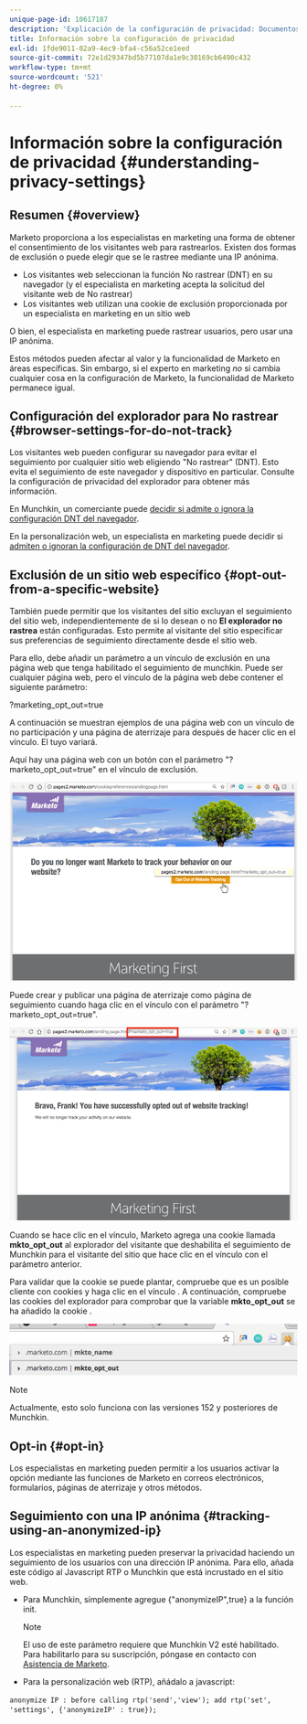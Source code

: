 ```yaml
---
unique-page-id: 10617187
description: 'Explicación de la configuración de privacidad: Documentos de Marketo: Documentación del producto'
title: Información sobre la configuración de privacidad
exl-id: 1fde9011-02a9-4ec9-bfa4-c56a52ce1eed
source-git-commit: 72e1d29347bd5b77107da1e9c30169cb6490c432
workflow-type: tm+mt
source-wordcount: '521'
ht-degree: 0%

---
```


# Información sobre la configuración de privacidad {#understanding-privacy-settings}

## Resumen {#overview}

Marketo proporciona a los especialistas en marketing una forma de obtener el consentimiento de los visitantes web para rastrearlos. Existen dos formas de exclusión o puede elegir que se le rastree mediante una IP anónima.

* Los visitantes web seleccionan la función No rastrear (DNT) en su navegador (y el especialista en marketing acepta la solicitud del visitante web de No rastrear)
* Los visitantes web utilizan una cookie de exclusión proporcionada por un especialista en marketing en un sitio web

O bien, el especialista en marketing puede rastrear usuarios, pero usar una IP anónima.

Estos métodos pueden afectar al valor y la funcionalidad de Marketo en áreas específicas. Sin embargo, si el experto en marketing *no* si cambia cualquier cosa en la configuración de Marketo, la funcionalidad de Marketo permanece igual.

## Configuración del explorador para No rastrear {#browser-settings-for-do-not-track}

Los visitantes web pueden configurar su navegador para evitar el seguimiento por cualquier sitio web eligiendo &quot;No rastrear&quot; (DNT). Esto evita el seguimiento de este navegador y dispositivo en particular. Consulte la configuración de privacidad del explorador para obtener más información.

En Munchkin, un comerciante puede [decidir si admite o ignora la configuración DNT del navegador](/help/marketo/product-docs/administration/settings/edit-do-not-track-browser-support-settings.md).

En la personalización web, un especialista en marketing puede decidir si [admiten o ignoran la configuración de DNT del navegador](/help/marketo/product-docs/web-personalization/getting-started/setting-web-personalization-to-do-not-track.md).

## Exclusión de un sitio web específico {#opt-out-from-a-specific-website}

También puede permitir que los visitantes del sitio excluyan el seguimiento del sitio web, independientemente de si lo desean o no **El explorador no rastrea** están configuradas. Esto permite al visitante del sitio especificar sus preferencias de seguimiento directamente desde el sitio web.

Para ello, debe añadir un parámetro a un vínculo de exclusión en una página web que tenga habilitado el seguimiento de munchkin. Puede ser cualquier página web, pero el vínculo de la página web debe contener el siguiente parámetro:

?marketing_opt_out=true

A continuación se muestran ejemplos de una página web con un vínculo de no participación y una página de aterrizaje para después de hacer clic en el vínculo. El tuyo variará.

Aquí hay una página web con un botón con el parámetro &quot;?marketo_opt_out=true&quot; en el vínculo de exclusión.

![](assets/opt-out-1.png)

Puede crear y publicar una página de aterrizaje como página de seguimiento cuando haga clic en el vínculo con el parámetro &quot;?marketo_opt_out=true&quot;.

![](assets/opt-out-2.png)

Cuando se hace clic en el vínculo, Marketo agrega una cookie llamada **mkto_opt_out** al explorador del visitante que deshabilita el seguimiento de Munchkin para el visitante del sitio que hace clic en el vínculo con el parámetro anterior.

Para validar que la cookie se puede plantar, compruebe que es un posible cliente con cookies y haga clic en el vínculo . A continuación, compruebe las cookies del explorador para comprobar que la variable **mkto_opt_out** se ha añadido la cookie .

![](assets/opt-out-3.png)

>[!NOTE]
>
>Actualmente, esto solo funciona con las versiones 152 y posteriores de Munchkin.

## Opt-in {#opt-in}

Los especialistas en marketing pueden permitir a los usuarios activar la opción mediante las funciones de Marketo en correos electrónicos, formularios, páginas de aterrizaje y otros métodos.

## Seguimiento con una IP anónima {#tracking-using-an-anonymized-ip}

Los especialistas en marketing pueden preservar la privacidad haciendo un seguimiento de los usuarios con una dirección IP anónima. Para ello, añada este código al Javascript RTP o Munchkin que está incrustado en el sitio web.

* Para Munchkin, simplemente agregue {&quot;anonymizeIP&quot;,true} a la función init.

   >[!NOTE]
   >
   >El uso de este parámetro requiere que Munchkin V2 esté habilitado. Para habilitarlo para su suscripción, póngase en contacto con [Asistencia de Marketo](https://nation.marketo.com/community/support_solutions).

* Para la personalización web (RTP), añádalo a javascript:

`anonymize IP : before calling rtp('send','view'); add rtp('set', 'settings', {'anonymizeIP' : true});`
